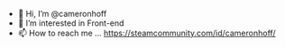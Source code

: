 - 👋 Hi, I’m @cameronhoff
- 👀 I’m interested in Front-end
- 📫 How to reach me ... 
https://steamcommunity.com/id/cameronhoff/


<!---
cameronhoff/cameronhoff is a ✨ special ✨ repository because its `README.md` (this file) appears on your GitHub profile.
You can click the Preview link to take a look at your changes.
--->
